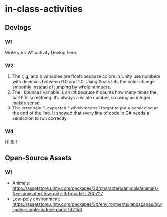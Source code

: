 # in-class-activities
## Devlogs
### W1
Write your W1 activity Devlog here.

### W2
1. The r, g, and b variables are floats because colors in Unity use numbers with decimals between 0.0 and 1.0. Using floats lets the color change smoothly instead of jumping by whole numbers.
2. The _bounces variable is an int because it counts how many times the ball hits something. It’s always a whole number, so using an integer makes sense.
3. The error said “; expected,” which means I forgot to put a semicolon at the end of the line. It showed that every line of code in C# needs a semicolon to run correctly.

### W4
HI!!!!!!

## Open-Source Assets
### W1
- Animals: https://assetstore.unity.com/packages/3d/characters/animals/animals-free-animated-low-poly-3d-models-260727 
- Low-poly environment: https://assetstore.unity.com/packages/3d/environments/landscapes/low-poly-simple-nature-pack-162153 
